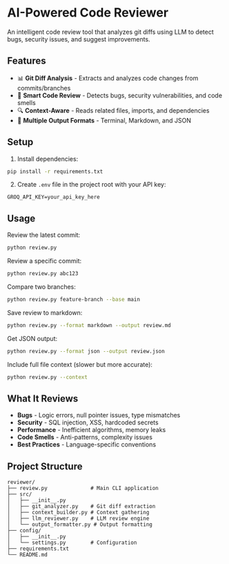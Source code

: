 # AI-Powered Code Reviewer

An intelligent code review tool that analyzes git diffs using LLM to detect bugs, security issues, and suggest improvements.

## Features

- 📊 **Git Diff Analysis** - Extracts and analyzes code changes from commits/branches
- 🤖 **Smart Code Review** - Detects bugs, security vulnerabilities, and code smells
- 🔍 **Context-Aware** - Reads related files, imports, and dependencies
- 📝 **Multiple Output Formats** - Terminal, Markdown, and JSON

## Setup

1. Install dependencies:
```bash
pip install -r requirements.txt
```

2. Create `.env` file in the project root with your API key:
```
GROQ_API_KEY=your_api_key_here
```

## Usage

Review the latest commit:
```bash
python review.py
```

Review a specific commit:
```bash
python review.py abc123
```

Compare two branches:
```bash
python review.py feature-branch --base main
```

Save review to markdown:
```bash
python review.py --format markdown --output review.md
```

Get JSON output:
```bash
python review.py --format json --output review.json
```

Include full file context (slower but more accurate):
```bash
python review.py --context
```

## What It Reviews

- **Bugs** - Logic errors, null pointer issues, type mismatches
- **Security** - SQL injection, XSS, hardcoded secrets
- **Performance** - Inefficient algorithms, memory leaks
- **Code Smells** - Anti-patterns, complexity issues
- **Best Practices** - Language-specific conventions

## Project Structure

```
reviewer/
├── review.py              # Main CLI application
├── src/
│   ├── __init__.py
│   ├── git_analyzer.py    # Git diff extraction
│   ├── context_builder.py # Context gathering
│   ├── llm_reviewer.py    # LLM review engine
│   └── output_formatter.py # Output formatting
├── config/
│   ├── __init__.py
│   └── settings.py        # Configuration
├── requirements.txt
└── README.md
```
